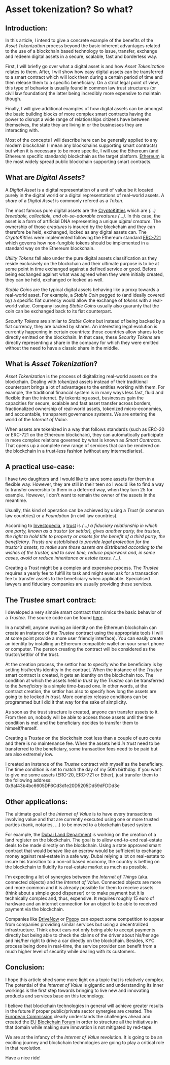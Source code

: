 # Asset tokenization? So what?

## Introduction:

In this article, I intend to give a concrete example of the benefits of the _Asset Tokenization_ process beyond the basic
inherent advantages related to the use of a blockchain based technology to issue, transfer, exchange and redeem digital assets
in a secure, scalable, fast and borderless way.

First, I will briefly go over what a digital asset is and how _Asset Tokenization_ relates to them. After, I will show how
easy digital assets can be transferred to a smart contract which will lock them during a certain period of time and then
release them to a specific beneficiary. On a strict legal point of view, this type of behavior is usually found in common law 
trust structures (or civil law foundation) the latter being incredibly more expensive to maintain though. 

Finally, I will give additional examples of how digital assets can be amongst the basic building blocks of more complex 
smart contracts having the power to disrupt a wide range of relationships citizens have between themselves, the state 
they are living in or the businesses they are interacting with.

Most of the concepts I will describe here can be generally applied to any modern blockchain (I mean any blockchains supporting
smart contracts) but when it is necessary to be more specific, I will use the Ethereum (and Ethereum specific standards) 
blockchain as the target platform. [Ethereum](https://www.ethereum.org/) is the most widely spread public blockchain 
supporting smart contracts.

## What are _Digital Assets_?

A _Digital Asset_ is a digital representation of a unit of value be it located purely in the digital world or a digital 
representations of real-world assets. A _share_ of a _Digital Asset_ is commonly refered as a _Token_. 

The most famous pure digital assets are the [CryptoKitties](https://www.cryptokitties.co/) which are _(...) breedable, 
collectible, and oh-so-adorable creatures (...)_. In this case, the asset is a form of artificial DNA representing a unique
_digital creature_. The ownership of those _creatures_ is insured by the blockchain and they can therefore be held, exchanged, 
locked as any digital assets can. The _CryptoKitties_ were implemented following the Ethereum standard [ERC-721](http://www.erc721.org) 
which governs how non-fungible tokens should be implemented in a standard way on the Ethereum blockchain.

_Utility Tokens_ fall also under the pure digital assets classification as they reside exclusively on the blockchain 
and their ultimate purpose is to be at some point in time exchanged against a defined service or good. Before being 
exchanged against what was agreed when they were initially created, they can be held, exchanged or locked as well.

_Stable Coins_ are the typical digital assets behaving like a proxy towards a real-world asset. For example, a _Stable Coin_
pegged to (and ideally covered by) a specific fiat currency would allow the exchange of _tokens_ with a real-world value.
Company issuing _Stable Coins_ usually also guaranty that the coin can be exchanged back to its fiat counterpart.

_Security Tokens_ are similar to _Stable Coins_ but instead of being backed by a fiat currency, they are backed by shares.
An interesting legal evolution is currently happening in certain countries: those countries allow shares to be 
directly emitted on the blockchain. In that case, these _Security Tokens_ are directly representing a share in 
the company for which they were emitted without the need to have a classic share in the middle.

## What is _Asset Tokenization_?

_Asset Tokenization_ is the process of digitalizing real-world assets on the blockchain. Dealing with _tokenized_ assets
instead of their traditional counterpart brings a lot of advantages to the entities working with them. For example, 
the traditional financial system is in many ways less fast, fluid and flexible than the internet. By tokenizing asset, 
businesses gain the capacities for secure, scalable and fast asset transfer across borders, fractionalized ownership 
of real-world assets, tokenized micro-economies, and accountable, transparent governance systems. We are entering
the world of the _Internet of Value_.

When assets are tokenized in a way that follows standards (such as ERC-20 or ERC-721 on the Ethereum blockchain), they
can automatically participate in more complex relations governed by what is known as _Smart Contracts_. That opens
up a complete new range of services that can be rendered on the blockchain in a trust-less fashion (without any
intermediaries).

## A practical use-case:

I have two daughters and I would like to save some assets for them in a flexible way. However, they are still 
in their teen so I would like to find a way to transfer ownership to them in a deferred way, when they turn 25 for
example. However, I don't want to remain the owner of the assets in the meantime.

Usually, this kind of operation can be achieved by using a _Trust_ (in common law countries) or a _Foundation_
(in civil law countries). 

According to [Investopedia](https://www.investopedia.com), a [trust](https://www.investopedia.com/terms/t/trust.asp) is
_(...) a fiduciary relationship in which one party, known as a trustor (or settlor), gives another party, the trustee, 
the right to hold title to property or assets for the benefit of a third party, the beneficiary. Trusts are established 
to provide legal protection for the trustor’s assets, to make sure those assets are distributed according to the wishes
of the trustor, and to save time, reduce paperwork and, in some cases, avoid or reduce inheritance or estate taxes. (...)_.

Creating a _Trust_ might be a complex and expensive process. The _Trustee_ requires a yearly fee to fulfill its task and
might even ask for a transaction fee to transfer assets to the beneficiary when applicable. Specialised lawyers and 
fiduciary companies are usually providing these services.

## The _Trustee_ smart contract:

I developed a very simple smart contract that mimics the basic behavior of a _Trustee_. The source code can be
found [here](https://github.com/fhubin/solidity-trustee). 

In a nutshell, anyone owning an identity on the Ethereum blockchain can create an instance of the _Trustee_ contract using
the appropriate tools (I will at some point provide a more user friendly interface). You can easily create an identity by 
installing an Ethereum compatible wallet on your smart phone or computer. The person creating the contract will be considered 
as the trustor/settlor of the trust.

At the creation process, the settlor has to specify who the beneficiary is by setting his/her/its identity in the contract. 
When the instance of the _Trustee_ smart contract is created, it gets an identity on the blockchain too. The condition at 
which the assets held _in trust_ by the _Trustee_ can be transferred to the _beneficiary_ is a simple time-based one. In 
other words, at the contract creation, the settlor has also to specify how long the assets are going to be locked _in trust_. 
More complex release conditions can be programmed but I did it that way for the sake of simplicity.

As soon as the trust structure is created, anyone can transfer assets to it. From then on, nobody will be able to access 
those assets until the time condition is met and the beneficiary decides to transfer them to himself/herself.

Creating a _Trustee_ on the blockchain cost less than a couple of euro cents and there is no maintenance fee. When the assets 
held _in trust_ need to be transferred to the beneficiary, some transaction fees need to be paid but are also extremely low. 

I created an instance of the _Trustee_ contract with myself as the beneficiary. The time condition is set to match the day
of my 50th birthday. If you want to give me some assets (ERC-20, ERC-721 or Ether), just transfer them to the following 
address: 0x9af43b4bc6605DF6Cd3d1e20D5205Dd59dFDDd3e

## Other applications:

The ultimate goal of the _Internet of Value_ is to have every transactions involving value and that are currently executed
using one or more trusted parties (bank, notaries, ...) to be moved to a blockchain based system.

For example, the [Dubai Land Department](https://www.itu.int/net4/wsis/archive/stocktaking/Project/Details?projectId=1515496900)
is working on the creation of a land register on the blockchain. The goal is to allow end-to-end real-estate deals to
be made directly on the blockchain. Using a state approved smart contract that would behave like an escrow would
be sufficient to exchange money against real-estate in a safe way. Dubai relying a lot on real-estate to insure his
transition to a non-oil based economy, the country is betting on the blockchain to fluidify its real-estate market
as much as possible.

I'm expecting a lot of synergies between the _Internet of Things_ (aka. connected objects) and the _Internet of Value_. 
Connected objects are more and more common and it is already possible for them to receive assets (think about a simple
good dispenser) or to make payment but it is technically complex and, thus, expensive. It requires roughly 15 euro of 
hardware and an internet connection for an object to be able to received payment via the blockchain. 

Companies like [DriveNow](https://www.drive-now.com/) or [Poppy](https://poppy.be/) can expect some competition to 
appear from companies providing similar services but using a decentralized infrastructure. Think about cars not only being 
able to accept payments directly but being able to check the claims of the driver about his/her age and his/her right
to drive a car directly on the blockchain. Besides, KYC process being done in real-time, the service provider can
benefit from a much higher level of security while dealing with its customers.

## Conclusion:

I hope this article shed some more light on a topic that is relatively complex. The potential of the _Internet of Value_
is gigantic and understanding its inner workings is the first step towards bringing to live new and innovating products
and services base on this technology.

I believe that blockchain technologies in general will achieve greater results in the future if proper public/private
sector synergies are created. The [European Commission](https://ec.europa.eu/commission/index_en) clearly understands the 
challenges ahead and created the [EU Blockchain Forum](https://www.eublockchainforum.eu) in order to structure all the 
initiatives in that domain while making sure innovation is not mitigated by red-tape. 

We are at the infancy of the _Internet of Value_ revolution. It is going to be an exciting journey and blockchain technologies
are going to play a critical role in that revolution. 

Have a nice ride!